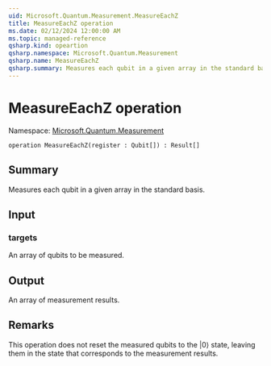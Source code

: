 ```yaml
---
uid: Microsoft.Quantum.Measurement.MeasureEachZ
title: MeasureEachZ operation
ms.date: 02/12/2024 12:00:00 AM
ms.topic: managed-reference
qsharp.kind: opeartion
qsharp.namespace: Microsoft.Quantum.Measurement
qsharp.name: MeasureEachZ
qsharp.summary: Measures each qubit in a given array in the standard basis.
---
```


# MeasureEachZ operation

Namespace: [Microsoft.Quantum.Measurement](xref:Microsoft.Quantum.Measurement)

```qsharp
operation MeasureEachZ(register : Qubit[]) : Result[]
```

## Summary
Measures each qubit in a given array in the standard basis.
## Input
### targets
An array of qubits to be measured.
## Output
An array of measurement results.

## Remarks
This operation does not reset the measured qubits to the |0⟩ state,
leaving them in the state that corresponds to the measurement results.
